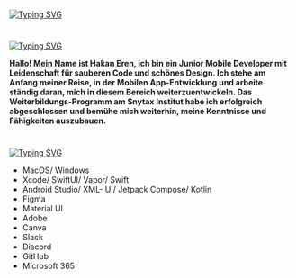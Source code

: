 #

[![Typing SVG](https://readme-typing-svg.demolab.com?font=Silkscreen&size=29&pause=1000&color=639DD5&repeat=false&width=435&lines=meine+projekte)](https://git.io/typing-svg)

#

[![Typing SVG](https://readme-typing-svg.demolab.com?font=Silkscreen&size=29&pause=1000&color=639DD5&repeat=false&width=435&lines=%C3%BCber+mich+)](https://git.io/typing-svg)

**Hallo! Mein Name ist Hakan Eren, ich bin ein Junior Mobile Developer mit Leidenschaft für sauberen Code und schönes Design. Ich stehe am Anfang meiner Reise, in der Mobilen App-Entwicklung und arbeite ständig daran, mich in diesem Bereich weiterzuentwickeln. Das Weiterbildungs-Programm am Snytax Institut habe ich erfolgreich abgeschlossen und bemühe mich weiterhin, meine Kenntnisse und Fähigkeiten auszubauen.**

#

[![Typing SVG](https://readme-typing-svg.demolab.com?font=Silkscreen&size=29&pause=1000&color=639DD5&repeat=false&width=435&lines=tech+stack)](https://git.io/typing-svg)

- MacOS/ Windows
- Xcode/ SwiftUI/ Vapor/ Swift  
- Android Studio/ XML- UI/ Jetpack Compose/ Kotlin 
- Figma
- Material UI 
- Adobe
- Canva
- Slack
- Discord
- GitHub 
- Microsoft 365



